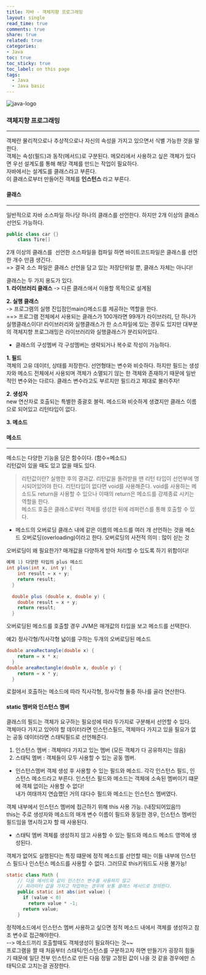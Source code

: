 ```yaml
---
title: 자바 - 객체지향 프로그래밍
layout: single
read_time: true
comments: true
share: true
related: true
categories:
- Java
toc: true
toc_sticky: true
toc_label: on this page
tags:
  - Java
  - Java basic
---
```


![java-logo](/home/sub/parkminseob.github.io/assets/images/post/java/java-logo.png)


### 객체지향 프로그래밍
------------------------------
객체란 물리적으로나 추상적으로나 자신의 속성을 가지고 있으면서 식별 가능한 것을 말한다.  
객체는 속성(필드)과 동작(메서드)로 구분된다. 메모리에서 사용하고 싶은 객체가 있다면 우선 설계도를 통해 해당 객체를 만드는 작업이 필요하다.  
자바에서는 설계도를 클래스라고 부른다.  
이 클래스로부터 만들어진 객체를 **인스턴스** 라고 부른다.

#### 클래스
---------------------
일반적으로 자바 소스파일 하나당 하나의 클래스를 선언한다. 하지만 2개 이상의 클래스 선언도 가능하다.  
```java
public class car {}
	class Tire[]
```
2개 이상의 클래스를  선언한 소스파일을 컴파일 하면 바이트코드파일은 클래스를 선언한 개수 만큼 생긴다.  
=> 결국 소스 파일은 클래스 선언을 담고 있는 저장단위일 뿐, 클래스 자체는 아니다!

클래스는 두 가지 용도가 있다.  
**1. 라이브러리 클래스**
  -> 다른 클래스에서 이용할 목적으로 설계됨

**2. 실행 클래스**  
   -> 프로그램의 실행 진입점인main()메소드를 제공하는 역할을 한다.  
==> 프로그램 전체에서 사용되는 클래스가 100개라면 99개가 라이브러리, 단 하나가 실행클래스이다! 라이브러리와 실행클래스가 한 소스파일에 있는 경우도 있지만 대부분의 객체지향 프로그래밍은 라이브러리와 실행클래스가 분리되어있다.

* 클래스의 구성멤버
각 구성멤버는 생략되거나 복수로 작성이 가능하다.

**1. 필드**  
   객체의 고유 데이터, 상태를 저장한다. 선언형태는 변수와 비슷하다. 하지만 필드는 생성자와 메소드 전체에서 사용되며 객체가 소멸되기 않는 한 객체와 존재하기 때문에 일반적인 변수와는 다르다. 클래스 변수라고도 부르지만 필드라고 제대로 불러주자!

**2. 생성자**  
   new 연산자로 호출되는 특별한 중괄호 블럭. 메소드와 비슷하게 생겼지만 클래스 이름으로 되어있고 리턴타입이 없다.  

**3. 메소드**


#### 메소드
---------------------------
메소드는 다양한 기능을 담은 함수이다. (함수=메소드)  
리턴값이 있을 때도 있고 없을 때도 있다.   
> 리턴값이란? 실행한 후의 결과값.
리턴값을 돌려받을 땐 리턴 타입이 선언부에 명시되어있어야 한다. 리턴타입이 없다면 void를 사용해준다. void를 사용하는 메소드도 return을 사용할 수 있으나 이때의 return은 메소드를 강제종료 시키는 역할을 한다.  
메소드 호출은 클래스로부터 객체를 생성한 뒤에 레퍼런스를 통해 호출할 수 있다.

* 메소드의 오버로딩
클래스 내에 같은 이름의 메소드를 여러 개 선언하는 것을 메소드 오버로딩(overloading)이라고 한다.
오버로딩의 사전적 의미 : 많이 싣는 것

오버로딩이 왜 필요한가? 매개값을 다양하게 받아 처리할 수 있도록 하기 위함이다!

```java
예제 1) 다양한 타입의 plus 메소드
int plus(int x, int y) {
    int result = x + y;
    return result;
  }
  
  double plus (double x, double y) {
    double result = x + y;
    return result;
  }
```

오버로딩된 메소드를 호출할 경우 JVM은 매개값의 타입을 보고 메소드를 선택한다.

예2) 정사각형/직사각형 넓이를 구하는 두개의 오버로딩된 메소드
```java
double areaRectangle(double x) {
    return = x * x;
  }
double areaRectangle(double x, double y) {
    return = x * y;
  }
```
로컬에서 호출하는 메소드에 따라 직사각형, 정사각형 둘중 하나를 골라 연산한다.

#### static 멤버와 인스턴스 멤버
클래스의 필드는 객체가 요구하는 필요성에 따라 두가지로 구분해서 선언할 수 있다.  
객체마다 가지고 있어야 할 데이터라면 인스턴스필드, 객체마다 가지고 있을 필요가 없는 공동 데이터라면 스태틱필드로 선언해준다.

1. 인스턴스 멤버 : 객체마다 가지고 있는 멤버 (모든 객체가 다 공유하지는 않음)
2. 스태틱 멤버 : 객체들이 모두 사용할 수 있는 공동 멤버.

* 인스턴스멤버
객체 생성 후 사용할 수 있는 필드와 메소드. 각각 인스턴스 필드, 인스턴스 메소드라고 부른다. 인스턴스 필드와 메소드는 객체에 소속된 멤버이기 떄문에 객체 없이는 사용할 수 없다!   
내가 여태까지 연습했던 거의 대다수 필드와 메소드는 인스턴스 멤버였다.

객체 내부에서 인스턴스 멤버에 접근하기 위해 this 사용 가능. (내장되어있음!!)  
this는 주로 생성자와 메소드의 매개 변수 이름이 필드와 동일한 경우, 인스턴스 멤버인 필드임을 명시하고자 할 때 사용된다.


* 스태틱 멤버
객체를 생성하지 않고 사용할 수 있는 필드와 메소드
메소드 영역에 생성된다.

객체가 없어도 실행된다는 특징 떄문에 정적 메소드를 선언할 때는 이들 내부에 인스턴스 필드나 인스턴스 메소드를 사용할 수 없다. 그러므로 this키워드도 사용 불가능!
```java
static class Math {
    // 다음 메서드와 같이 인스턴스 변수를 사용하지 않고 
    // 파라미터 값을 가지고 작업하는 경우에 보통 클래스 메서드로 정의한다.
    public static int abs(int value) {
      if (value < 0)
        return value * -1;
      return value;
    }
```
정적메소드에서 인스턴스 멤버 사용하고 싶으면 정적 메소드 내에서 객체를 생성하고 참조 변수로 접근해야한다.  
--> 메소드끼리 호출할때도 객체생성이 필요하다는 것~~  
프로그램을 짤 때 처음부터 스태틱/인스턴스를 구분하고자 하면 만들기가 굉장히 힘들기 때문에 일단 전부 인스턴스로 만든 다음 정말 고정된 값이 나을 것 같을 경우에만 스태틱으로 고치는걸 권장한다.